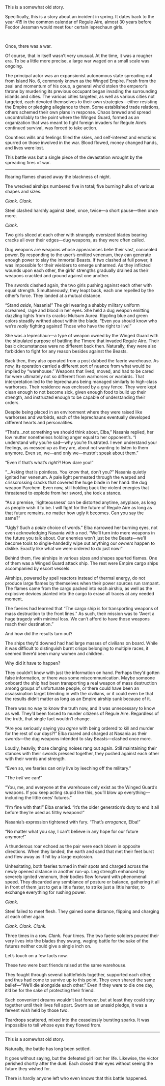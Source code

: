 This is a somewhat old story.

Specifically, this is a story about an incident in spring. It dates back to the year 415 in the common calendar of Regule Aire, almost 30 years before Feodor Jessman would meet four certain leprechaun girls.

<br/>

Once, there was a war.

Of course, that in itself wasn’t very unusual. At the time, it was a rougher era. To be a little more precise, a large war waged on a small scale was ongoing.

The principal actor was an expansionist autonomous state spreading out from Island No. 6, commonly known as the Winged Empire. Fresh from the zeal and momentum of his coup, a general who’d stolen the emperor’s throne by murdering its previous occupant began invading the surrounding islands and cities. The various cities targeted, as well as various cities not targeted, each devoted themselves to their own strategies—either resisting the Empire or pledging allegiance to them. Some established trade relations, others schemed their own plans in response. Chaos brewed and spread uncontrollably to the point where the Winged Guard, formed as an organization that was meant to fight foreign invaders for Regule Aire’s continued survival, was forced to take action.

Countless wills and feelings filled the skies, and self-interest and emotions spurred on those involved in the war. Blood flowed, money changed hands, and lives were lost.

This battle was but a single piece of the devastation wrought by the spreading fires of war.

* * *

Roaring flames chased away the blackness of night.

The wrecked airships numbered five in total; five burning hulks of various shapes and sizes.

<em>Clank. Clank.</em>

Steel clashed harshly against steel, once, twice—a short pause—then once more.

<em>Clank.</em>

Two girls sliced at each other with strangely oversized blades bearing cracks all over their edges—dug weapons, as they were often called.

Dug weapons are weapons whose appearances belie their vast, concealed power. By responding to the user’s emitted venenum, they can generate enough power to slay the immortal Beasts. If two clashed at full power, it was impossible for their wielders to emerge unharmed. As they inflicted wounds upon each other, the girls’ strengths gradually drained as their weapons crackled and ground against one another.

The swords clashed again, the two girls pushing against each other with equal strength. Simultaneously, they leapt back, each one repelled by the other’s force. They landed at a mutual distance.

“Stand <em>aside</em>, Nasania!” The girl wearing a shabby military uniform screamed, rage and blood in her eyes. She held a dug weapon emitting dazzling lights from its cracks: Mulsum Aurea. Rippling blue and green colors steadily writhed about within the blade. “Even you should know who we’re <em>really</em> fighting against! Those who have the right to live!”

She was a leprechaun—a type of weapon owned by the Winged Guard with the stipulated purpose of battling the Timere that invaded Regule Aire. Their basic circumstances were no different back then. Naturally, they were also forbidden to fight for any reason besides against the Beasts.

Back then, they also operated from a post dubbed the faerie warehouse. As now, its operation carried a different sort of nuance from what would be implied by “warehouse.” Weapons that lived, moved, and had to be cared for were ultimately not so different from warhorses or warbirds. That interpretation led to the leprechauns being managed similarly to high-class warhorses. Their residence was enclosed by a gray fence. They were kept clean enough to not become sick, given enough food to build up their strength, and instructed enough to be capable of understanding their orders.

Despite being placed in an environment where they were raised like warhorses and warbirds, each of the leprechauns eventually developed different hearts and personalities.

“That’s…not something we should think about, Elba,” Nasania replied, her low mutter nonetheless holding anger equal to her opponent’s. “I understand why you’re sad—why you’re frustrated. I even understand your feelings, as messed up as they are, about not wanting to listen to them anymore. Even so, we—and only we—mustn’t speak about them.”

“Even if that’s what’s <em>right</em>?! How dare you!”

“…Asking that is pointless. You know that, don’t you?” Nasania quietly ignited her venenum. A pale light permeated through the warped and crisscrossing cracks that covered the huge blade in her hand: the dug weapon Parchem. Even now, still holding back the violent energies that threatened to explode from her sword, she took a stance.

“As a premise, ‘righteousness’ can be distorted anytime, anyplace, as long as people wish it to be. I will fight for the future of Regule Aire as long as that future remains, no matter how ugly it becomes. Can you say the same?”

“Ugly? Such a <em>polite</em> choice of words.” Elba narrowed her burning eyes, not even acknowledging Nasania with a nod. “We’ll turn into mere weapons in the future you talk about. Our enemies won’t just be the Beasts—we’ll become tools to single-handedly wipe out anything our <em>owners</em> happen to dislike. Exactly like what we were ordered to do just now!”

Behind them, five airships in various sizes and shapes spurted flames. One of them was a Winged Guard attack ship. The rest were Empire cargo ships accompanied by escort vessels.

Airships, powered by spell reactors instead of thermal energy, do not produce large flames by themselves when their power sources run rampant. The flames came from the cargo packed into each airship, as well as the explosive devices planted into the cargo to erase all traces at any needed moment.

The faeries had learned that “The cargo ship is for transporting weapons of mass destruction to the front lines.” As such, their mission was to “Avert a huge tragedy with minimal loss. We can’t afford to have those weapons reach their destination.”

And how did the results turn out?

The ships they’d downed had had large masses of civilians on board. While it was difficult to distinguish burnt crisps belonging to multiple races, it seemed there’d been many women and children.

Why did it have to happen?

They couldn’t know with just the information on hand. Perhaps they’d gotten false information, or there was some miscommunication. Maybe someone onboard the ship had been transporting a real weapon of mass destruction among groups of unfortunate people, or there could have been an assassination target blending in with the civilians, or it could even be that the results didn’t matter as long as an Empire airship sunk because of it.

There was no way to know the truth now, and it was unnecessary to know as well. They’d been forced to murder citizens of Regule Aire. Regardless of the truth, that single fact wouldn’t change.

“Are you seriously saying you <em>agree</em> with being ordered to kill and murder for the rest of our days?!” Elba roared and charged at Nasania as their swords—the dug weapons intended to slay Beasts—clashed once more.

Loudly, heavily, those clanging noises rang out again. Still maintaining their stances with their swords pressed together, they pushed against each other with their words and strength.

“Even so, we faeries can only live by leeching off the military.”

“The <em>hell</em> we can!”

“You, me, and everyone at the warehouse only exist as the Winged Guard’s weapons. If you keep acting stupid like this, you’ll blow up everything—including the little ones’ futures.”

“I’m fine with that!” Elba snarled. “It’s the older generation’s duty to end it all before they’re used as filthy weapons!”

Nasania’s expression tightened with fury. “That’s <em>arrogance</em>, Elba!”

“No matter what you say, I can’t believe in any hope for our future anymore!”

A thunderous roar echoed as the pair were each blown in opposite directions. When they landed, the earth and sand that met their feet burst and flew away as if hit by a large explosion.

Unhesitating, both faeries turned in their spots and charged across the newly opened distance in another run-up. Leg strength enhanced by severely ignited venenum, their bodies flew forward with phenomenal speed. They discarded any semblance of posture or balance, gathering it all in front of them just to get a little faster, to strike just a little harder, to exchange everything for rushing power.

<em>Clank.</em>

Steel failed to meet flesh. They gained some distance, flipping and charging at each other again.

<em>Clank. Clank. Clank.</em>

Three times in a row. <em>Clank.</em> Four times. The two faerie soldiers poured their very lives into the blades they swung, waging battle for the sake of the futures neither could give a single inch on.

Let’s touch on a few facts now.

These two were best friends raised at the same warehouse.

They fought through several battlefields together, supported each other, and thus had come to survive up to this point. They even shared the same belief—“We’ll die alongside each other.” Even if they were to die one day, it’d be for the sake of protecting their friend.

Such convenient dreams wouldn’t last forever, but at least they could stay together until their lives fell apart. Sworn as an unsaid pledge, it was a fervent wish held by those two.

Teardrops scattered, mixed into the ceaselessly bursting sparks. It was impossible to tell whose eyes they flowed from.

* * *

This is a somewhat old story.

Naturally, the battle has long been settled.

It goes without saying, but the defeated girl lost her life. Likewise, the victor perished shortly after the duel. Each closed their eyes without seeing the future they wished for.

There is hardly anyone left who even knows that this battle happened.
